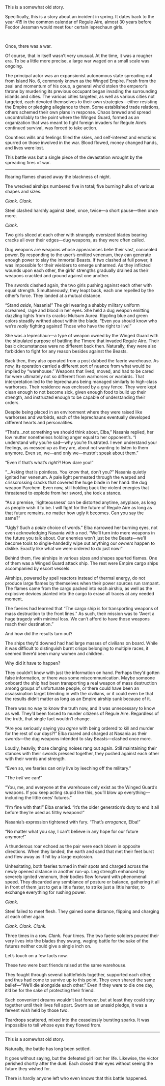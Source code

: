 This is a somewhat old story.

Specifically, this is a story about an incident in spring. It dates back to the year 415 in the common calendar of Regule Aire, almost 30 years before Feodor Jessman would meet four certain leprechaun girls.

<br/>

Once, there was a war.

Of course, that in itself wasn’t very unusual. At the time, it was a rougher era. To be a little more precise, a large war waged on a small scale was ongoing.

The principal actor was an expansionist autonomous state spreading out from Island No. 6, commonly known as the Winged Empire. Fresh from the zeal and momentum of his coup, a general who’d stolen the emperor’s throne by murdering its previous occupant began invading the surrounding islands and cities. The various cities targeted, as well as various cities not targeted, each devoted themselves to their own strategies—either resisting the Empire or pledging allegiance to them. Some established trade relations, others schemed their own plans in response. Chaos brewed and spread uncontrollably to the point where the Winged Guard, formed as an organization that was meant to fight foreign invaders for Regule Aire’s continued survival, was forced to take action.

Countless wills and feelings filled the skies, and self-interest and emotions spurred on those involved in the war. Blood flowed, money changed hands, and lives were lost.

This battle was but a single piece of the devastation wrought by the spreading fires of war.

* * *

Roaring flames chased away the blackness of night.

The wrecked airships numbered five in total; five burning hulks of various shapes and sizes.

<em>Clank. Clank.</em>

Steel clashed harshly against steel, once, twice—a short pause—then once more.

<em>Clank.</em>

Two girls sliced at each other with strangely oversized blades bearing cracks all over their edges—dug weapons, as they were often called.

Dug weapons are weapons whose appearances belie their vast, concealed power. By responding to the user’s emitted venenum, they can generate enough power to slay the immortal Beasts. If two clashed at full power, it was impossible for their wielders to emerge unharmed. As they inflicted wounds upon each other, the girls’ strengths gradually drained as their weapons crackled and ground against one another.

The swords clashed again, the two girls pushing against each other with equal strength. Simultaneously, they leapt back, each one repelled by the other’s force. They landed at a mutual distance.

“Stand <em>aside</em>, Nasania!” The girl wearing a shabby military uniform screamed, rage and blood in her eyes. She held a dug weapon emitting dazzling lights from its cracks: Mulsum Aurea. Rippling blue and green colors steadily writhed about within the blade. “Even you should know who we’re <em>really</em> fighting against! Those who have the right to live!”

She was a leprechaun—a type of weapon owned by the Winged Guard with the stipulated purpose of battling the Timere that invaded Regule Aire. Their basic circumstances were no different back then. Naturally, they were also forbidden to fight for any reason besides against the Beasts.

Back then, they also operated from a post dubbed the faerie warehouse. As now, its operation carried a different sort of nuance from what would be implied by “warehouse.” Weapons that lived, moved, and had to be cared for were ultimately not so different from warhorses or warbirds. That interpretation led to the leprechauns being managed similarly to high-class warhorses. Their residence was enclosed by a gray fence. They were kept clean enough to not become sick, given enough food to build up their strength, and instructed enough to be capable of understanding their orders.

Despite being placed in an environment where they were raised like warhorses and warbirds, each of the leprechauns eventually developed different hearts and personalities.

“That’s…not something we should think about, Elba,” Nasania replied, her low mutter nonetheless holding anger equal to her opponent’s. “I understand why you’re sad—why you’re frustrated. I even understand your feelings, as messed up as they are, about not wanting to listen to them anymore. Even so, we—and only we—mustn’t speak about them.”

“Even if that’s what’s <em>right</em>?! How dare you!”

“…Asking that is pointless. You know that, don’t you?” Nasania quietly ignited her venenum. A pale light permeated through the warped and crisscrossing cracks that covered the huge blade in her hand: the dug weapon Parchem. Even now, still holding back the violent energies that threatened to explode from her sword, she took a stance.

“As a premise, ‘righteousness’ can be distorted anytime, anyplace, as long as people wish it to be. I will fight for the future of Regule Aire as long as that future remains, no matter how ugly it becomes. Can you say the same?”

“Ugly? Such a <em>polite</em> choice of words.” Elba narrowed her burning eyes, not even acknowledging Nasania with a nod. “We’ll turn into mere weapons in the future you talk about. Our enemies won’t just be the Beasts—we’ll become tools to single-handedly wipe out anything our <em>owners</em> happen to dislike. Exactly like what we were ordered to do just now!”

Behind them, five airships in various sizes and shapes spurted flames. One of them was a Winged Guard attack ship. The rest were Empire cargo ships accompanied by escort vessels.

Airships, powered by spell reactors instead of thermal energy, do not produce large flames by themselves when their power sources run rampant. The flames came from the cargo packed into each airship, as well as the explosive devices planted into the cargo to erase all traces at any needed moment.

The faeries had learned that “The cargo ship is for transporting weapons of mass destruction to the front lines.” As such, their mission was to “Avert a huge tragedy with minimal loss. We can’t afford to have those weapons reach their destination.”

And how did the results turn out?

The ships they’d downed had had large masses of civilians on board. While it was difficult to distinguish burnt crisps belonging to multiple races, it seemed there’d been many women and children.

Why did it have to happen?

They couldn’t know with just the information on hand. Perhaps they’d gotten false information, or there was some miscommunication. Maybe someone onboard the ship had been transporting a real weapon of mass destruction among groups of unfortunate people, or there could have been an assassination target blending in with the civilians, or it could even be that the results didn’t matter as long as an Empire airship sunk because of it.

There was no way to know the truth now, and it was unnecessary to know as well. They’d been forced to murder citizens of Regule Aire. Regardless of the truth, that single fact wouldn’t change.

“Are you seriously saying you <em>agree</em> with being ordered to kill and murder for the rest of our days?!” Elba roared and charged at Nasania as their swords—the dug weapons intended to slay Beasts—clashed once more.

Loudly, heavily, those clanging noises rang out again. Still maintaining their stances with their swords pressed together, they pushed against each other with their words and strength.

“Even so, we faeries can only live by leeching off the military.”

“The <em>hell</em> we can!”

“You, me, and everyone at the warehouse only exist as the Winged Guard’s weapons. If you keep acting stupid like this, you’ll blow up everything—including the little ones’ futures.”

“I’m fine with that!” Elba snarled. “It’s the older generation’s duty to end it all before they’re used as filthy weapons!”

Nasania’s expression tightened with fury. “That’s <em>arrogance</em>, Elba!”

“No matter what you say, I can’t believe in any hope for our future anymore!”

A thunderous roar echoed as the pair were each blown in opposite directions. When they landed, the earth and sand that met their feet burst and flew away as if hit by a large explosion.

Unhesitating, both faeries turned in their spots and charged across the newly opened distance in another run-up. Leg strength enhanced by severely ignited venenum, their bodies flew forward with phenomenal speed. They discarded any semblance of posture or balance, gathering it all in front of them just to get a little faster, to strike just a little harder, to exchange everything for rushing power.

<em>Clank.</em>

Steel failed to meet flesh. They gained some distance, flipping and charging at each other again.

<em>Clank. Clank. Clank.</em>

Three times in a row. <em>Clank.</em> Four times. The two faerie soldiers poured their very lives into the blades they swung, waging battle for the sake of the futures neither could give a single inch on.

Let’s touch on a few facts now.

These two were best friends raised at the same warehouse.

They fought through several battlefields together, supported each other, and thus had come to survive up to this point. They even shared the same belief—“We’ll die alongside each other.” Even if they were to die one day, it’d be for the sake of protecting their friend.

Such convenient dreams wouldn’t last forever, but at least they could stay together until their lives fell apart. Sworn as an unsaid pledge, it was a fervent wish held by those two.

Teardrops scattered, mixed into the ceaselessly bursting sparks. It was impossible to tell whose eyes they flowed from.

* * *

This is a somewhat old story.

Naturally, the battle has long been settled.

It goes without saying, but the defeated girl lost her life. Likewise, the victor perished shortly after the duel. Each closed their eyes without seeing the future they wished for.

There is hardly anyone left who even knows that this battle happened.
